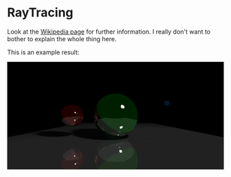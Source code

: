 # RayTracing

Look at the [Wikipedia page](https://en.wikipedia.org/wiki/Ray_tracing_(graphics)) for further information. I really don't want to bother to explain the whole thing here.

This is an example result:

![Example](rendered.png)

